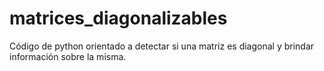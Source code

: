 # matrices_diagonalizables
Código de python orientado a detectar si una matriz es diagonal y brindar información sobre la misma. 
